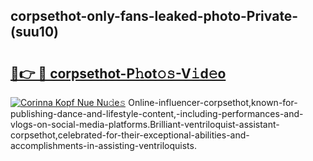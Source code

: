 ## corpsethot-only-fans​-leaked-photo​-Private-(suu10)


# <h2><a href="https://mediaupload.pro?title=corpsethot&ref=git">🔗👉 🔴 corpsethot-P𝚑ot𝚘𝚜-V𝚒d𝚎o</a></h2>

[![Corinna Kopf Nue Nu𝚍e𝚜](https://i.imgur.com/0qMVB7G.gif)](https://mediaupload.pro?title=corpsethot&ref=git)
Online-influencer-corpsethot,known-for-publishing-dance-and-lifestyle-content,-including-performances-and-vlogs-on-social-media-platforms.Brilliant-ventriloquist-assistant-corpsethot,celebrated-for-their-exceptional-abilities-and-accomplishments-in-assisting-ventriloquists.  